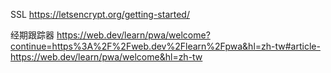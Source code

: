 SSL
https://letsencrypt.org/getting-started/

经期跟踪器
https://web.dev/learn/pwa/welcome?continue=https%3A%2F%2Fweb.dev%2Flearn%2Fpwa&hl=zh-tw#article-https://web.dev/learn/pwa/welcome&hl=zh-tw
